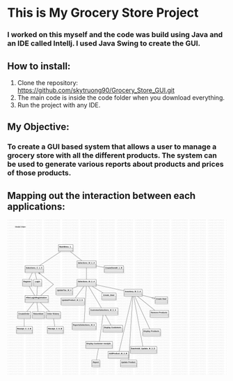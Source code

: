 # This is My Grocery Store Project
### I worked on this myself and the code was build using Java and an IDE called Intellj. I used Java Swing to create the GUI. 

## How to install:
1. Clone the repository: https://github.com/skytruong90/Grocery_Store_GUI.git
2. The main code is inside the code folder when you download everything.
3. Run the project with any IDE.

## My Objective: 
### To create a GUI based system that allows a user to manage a grocery store with all the different products. The system can be used to generate various reports about products and prices of those products.

## Mapping out the interaction between each applications:
<img src= "DirectedGUi.jpg" width="700">
